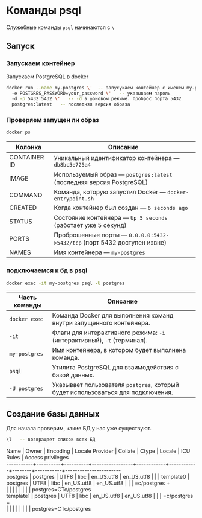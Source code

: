 # Команды psql

Служебные команды `psql` начинаются с `\`  

## Запуск

### Запускаем контейнер
Запускаем PostgreSQL в docker
```bash
docker run --name my-postgres \'  -- запусукаем контейнер с именем my-postgres
  -e POSTGRES_PASSWORD=your_password \'   -- указываем пароль
  -d -p 5432:5432 \'   -- -d в фоновом режиме. проброс порта 5432 
  postgres:latest   -- последняя версия образа
```

### Проверяем запущен ли образ  
```bash
docker ps
```  
| Колонка         | Описание                                                                 |
|----------------|--------------------------------------------------------------------------|
| CONTAINER ID   | Уникальный идентификатор контейнера — `db8bc5e725a4`                      |
| IMAGE          | Используемый образ — `postgres:latest` (последняя версия PostgreSQL)     |
| COMMAND        | Команда, которую запустил Docker — `docker-entrypoint.sh`               |
| CREATED        | Когда контейнер был создан — `6 seconds ago`                            |
| STATUS         | Состояние контейнера — `Up 5 seconds` (работает уже 5 секунд)            |
| PORTS          | Проброшенные порты — `0.0.0.0:5432->5432/tcp` (порт 5432 доступен извне) |
| NAMES          | Имя контейнера — `my-postgres`                                           |

### подключаемся к бд в psql
```bash
docker exec -it my-postgres psql -U postgres
```
| Часть команды                                 | Описание                                                                 |
|----------------------------------------------|--------------------------------------------------------------------------|
| `docker exec`                                | Команда Docker для выполнения команд внутри запущенного контейнера.      |
| `-it`                                        | Флаги для интерактивного режима: `-i` (интерактивный), `-t` (терминал). |
| `my-postgres`                                | Имя контейнера, в котором будет выполнена команда.                      |
| `psql`                                       | Утилита PostgreSQL для взаимодействия с базой данных.                   |
| `-U postgres`                                | Указывает пользователя `postgres`, который будет использоваться для подключения. |

## Создание базы данных

Для начала проверим, какие БД у нас уже существуют.  
```bash
\l   -- возвращает список всех БД
```
Name    |  Owner   | Encoding | Locale Provider |  Collate   |   Ctype    | Locale | ICU Rules |   Access privileges       
-----------+----------+----------+-----------------+------------+------------+--------+-----------+-----------------------    
 postgres  | postgres | UTF8     | libc            | en_US.utf8 | en_US.utf8 |        |           |
 template0 | postgres | UTF8     | libc            | en_US.utf8 | en_US.utf8 |        |           | =c/postgres          +    
           |          |          |                 |            |            |        |           | postgres=CTc/postgres     
 template1 | postgres | UTF8     | libc            | en_US.utf8 | en_US.utf8 |        |           | =c/postgres          +    
           |          |          |                 |            |            |        |           | postgres=CTc/postgres     
